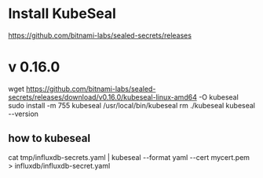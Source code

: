 # Install KubeSeal

https://github.com/bitnami-labs/sealed-secrets/releases


# v 0.16.0
wget https://github.com/bitnami-labs/sealed-secrets/releases/download/v0.16.0/kubeseal-linux-amd64 -O kubeseal
sudo install -m 755 kubeseal /usr/local/bin/kubeseal
rm ./kubeseal
kubeseal --version

## how to kubeseal

cat tmp/influxdb-secrets.yaml | kubeseal --format yaml --cert mycert.pem  > influxdb/influxdb-secret.yaml